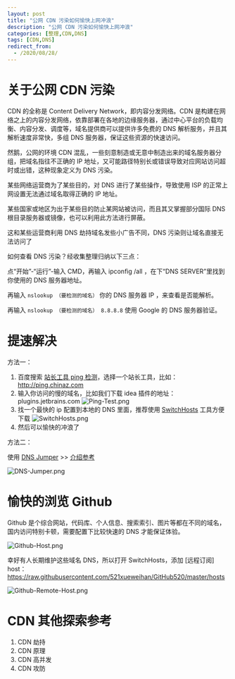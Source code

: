 ```yaml
---
layout: post
title: "公网 CDN 污染如何愉快上网冲浪"
description: "公网 CDN 污染如何愉快上网冲浪"
categories: [整理,CDN,DNS]
tags: [CDN,DNS]
redirect_from:
  - /2020/08/28/
---
```


# 关于公网 CDN 污染

CDN 的全称是 Content Delivery Network，即内容分发网络。CDN 是构建在网络之上的内容分发网络，依靠部署在各地的边缘服务器，通过中心平台的负载均衡、内容分发、调度等，域名提供商可以提供许多免费的 DNS 解析服务，并且其解析速度非常快，多组 DNS 服务器，保证这些资源的快速访问。

然鹅，公网的环境 CDN 混乱，一些刻意制造或无意中制造出来的域名服务器分组，把域名指往不正确的 IP 地址，又可能路径特别长或错误导致对应网站访问超时或出错，这种现象定义为 DNS 污染。

某些网络运营商为了某些目的，对 DNS 进行了某些操作，导致使用 ISP 的正常上网设置无法通过域名取得正确的 IP 地址。

某些国家或地区为出于某些目的防止某网站被访问，而且其又掌握部分国际 DNS 根目录服务器或镜像，也可以利用此方法进行屏蔽。

这和某些运营商利用 DNS 劫持域名发些小广告不同，DNS 污染则让域名直接无法访问了

如何查看 DNS 污染？经收集整理归纳以下三点：

点“开始”-“运行”-输入 CMD，再输入 ipconfig /all ，在下“DNS SERVER”里找到你使用的 DNS 服务器地址。

再输入 `nslookup （要检测的域名）` 你的 DNS 服务器 IP ，来查看是否能解析。

再输入 `nslookup （要检测的域名） 8.8.8.8` 使用 Google 的 DNS 服务器验证。  

# 提速解决

方法一：

1. 百度搜索 [站长工具 ping 检测](https://www.baidu.com/s?tn=02003390_hao_pg&ie=utf-8&wd=%E7%AB%99%E9%95%BF%E5%B7%A5%E5%85%B7%20ping%E6%A3%80%E6%B5%8B)，选择一个站长工具，比如：http://ping.chinaz.com
2. 输入你访问的慢的域名，比如我们下载 idea 插件的地址：plugins.jetbrains.com
    ![Ping-Test.png](https://cdn.jsdelivr.net/gh/petterobam/picture-bucket@main/blog/images/dns-host/Ping-Test.png) 
3. 找一个最快的 ip 配置到本地的 DNS 里面，推荐使用 [SwitchHosts](https://oldj.github.io/SwitchHosts/) 工具方便下载
    ![SwitchHosts.png](https://cdn.jsdelivr.net/gh/petterobam/picture-bucket@main/blog/images/dns-host/SwitchHosts.png)
4. 然后可以愉快的冲浪了

方法二：

使用 [DNS Jumper](https://www.sordum.org/7952/dns-jumper-v2-2/) >> [介绍参考](https://www.zhihu.com/question/32229915/answer/112085467)

![DNS-Jumper.png](https://cdn.jsdelivr.net/gh/petterobam/picture-bucket@main/blog/images/dns-host/DNS-Jumper.png)

# 愉快的浏览 Github

Github 是个综合网站，代码库、个人信息、搜索索引、图片等都在不同的域名，国内访问特别卡顿，需要配置下比较快速的 DNS 才能保证体验。

![Github-Host.png](https://cdn.jsdelivr.net/gh/petterobam/picture-bucket@main/blog/images/dns-host/Github-Host.png)

幸好有人长期维护这些域名 DNS，所以打开 SwitchHosts，添加 [远程订阅] host：https://raw.githubusercontent.com/521xueweihan/GitHub520/master/hosts

![Github-Remote-Host.png](https://cdn.jsdelivr.net/gh/petterobam/picture-bucket@main/blog/images/dns-host/Github-Remote-Host.png)

# CDN 其他探索参考

1. CDN 劫持
2. CDN 原理
3. CDN 高并发
4. CDN 攻防
